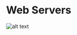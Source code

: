 # Web Servers
![alt text](https://gblobscdn.gitbook.com/assets%2F-LSy0aAo8OKT4I-Ahftv%2F-MJOTqJ9Kdy3dIFdYcWY%2F-MJOTysqaRR8JH_lJByq%2FWeb%20Enumeration_OffSecNewbie.com.png)






